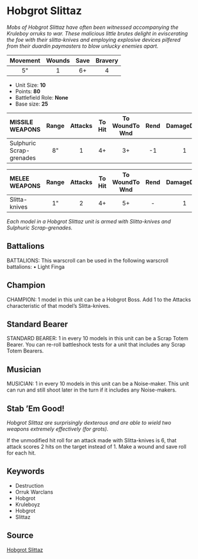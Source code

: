 # Hobgrot Slittaz

_Mobs of Hobgrot Slittaz have often been witnessed accompanying the Kruleboy orruks to war. These malicious little brutes delight in eviscerating the foe with their slitta-knives and employing explosive devices pilfered from their duardin paymasters to blow unlucky enemies apart._


| Movement | Wounds | Save | Bravery |
|:--------:|:------:|:----:|:-------:|
| 5" | 1 | 6+ | 4 |

* Unit Size: **10**
* Points: **80**
* Battlefield Role: **None**
* Base size: **25**

| MISSILE WEAPONS | Range | Attacks | To Hit | To WoundTo Wnd | Rend | DamageDmg |
|:---|:--:|:--:|:--:|:--:|:--:|:--:|
| Sulphuric Scrap-grenades | 8" | 1 | 4+ | 3+ | -1 | 1 |


| MELEE WEAPONS | Range | Attacks | To Hit | To WoundTo Wnd | Rend | DamageDmg |
|:---|:--:|:--:|:--:|:--:|:--:|:--:|
| Slitta-knives | 1" | 2 | 4+ | 5+ | - | 1 |


_Each model in a Hobgrot Slittaz unit is armed with Slitta-knives and Sulphuric Scrap-grenades._

## Battalions

BATTALIONS: This warscroll can be used in the following warscroll battalions: • Light Finga

## Champion

CHAMPION: 1 model in this unit can be a Hobgrot Boss. Add 1 to the Attacks characteristic of that model’s Slitta-knives.

## Standard Bearer

STANDARD BEARER: 1 in every 10 models in this unit can be a Scrap Totem Bearer. You can re-roll battleshock tests for a unit that includes any Scrap Totem Bearers.

## Musician

MUSICIAN: 1 in every 10 models in this unit can be a Noise-maker. This unit can run and still shoot later in the turn if it includes any Noise-makers.

## Stab ’Em Good!

_Hobgrot Slittaz are surprisingly dexterous and are able to wield two weapons extremely effectively (for grots)._

If the unmodified hit roll for an attack made with Slitta-knives is 6, that attack scores 2 hits on the target instead of 1. Make a wound and save roll for each hit.

## Keywords

* Destruction
* Orruk Warclans
* Hobgrot
* Kruleboyz
* Hobgrot
* Slittaz


## Source

[Hobgrot Slittaz](https://wahapedia.ru/aos3/factions/orruk-warclans/Hobgrot-Slittaz)
